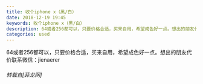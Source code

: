 ```yaml
---
title: 收个iphone x（黑/白）
date: 2018-12-19 19:45
keywords: 收个iphone x（黑/白）
description: 64或者256都可以，只要价格合适，买来自用，希望成色好一点。想出的朋友代价联系微信：jienaerer
categories: used
---
```

<td class="t_f" id="postmessage_2522330">

64或者256都可以，只要价格合适，买来自用，希望成色好一点。想出的朋友代价联系微信：jienaerer</td>
###### 转载自[菲龙网]